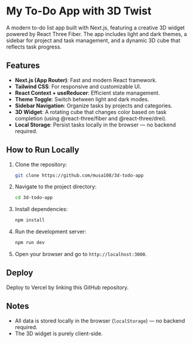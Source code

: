 # My To-Do App with 3D Twist

A modern to-do list app built with Next.js, featuring a creative 3D widget powered by React Three Fiber. The app includes light and dark themes, a sidebar for project and task management, and a dynamic 3D cube that reflects task progress.

## Features

- **Next.js (App Router)**: Fast and modern React framework.
- **Tailwind CSS**: For responsive and customizable UI.
- **React Context + useReducer**: Efficient state management.
- **Theme Toggle**: Switch between light and dark modes.
- **Sidebar Navigation**: Organize tasks by projects and categories.
- **3D Widget**: A rotating cube that changes color based on task completion (using @react-three/fiber and @react-three/drei).
- **Local Storage**: Persist tasks locally in the browser — no backend required.

## How to Run Locally

1. Clone the repository:
   ```bash
   git clone https://github.com/musa108/3d-todo-app
   ```
2. Navigate to the project directory:
   ```bash
   cd 3d-todo-app
   ```
3. Install dependencies:
   ```bash
   npm install
   ```
4. Run the development server:
   ```bash
   npm run dev
   ```
5. Open your browser and go to `http://localhost:3000`.

## Deploy

Deploy to Vercel by linking this GitHub repository.

## Notes

- All data is stored locally in the browser (`localStorage`) — no backend required.
- The 3D widget is purely client-side.
